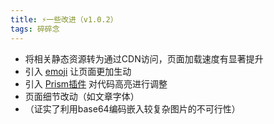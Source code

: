 ```yaml
---
title: ⚡一些改进（v1.0.2）
tags: 碎碎念
---
```

- 将相关静态资源转为通过CDN访问，页面加载速度有显著提升
- 引入 [emoji](https://emojipedia.org/) 让页面更加生动
- 引入 [Prism插件](https://prismjs.com/download.html#themes=prism-funky&languages=markup+css+clike+javascript) 对代码高亮进行调整
- 页面细节改动（如文章字体）
- （证实了利用base64编码嵌入较复杂图片的不可行性）
